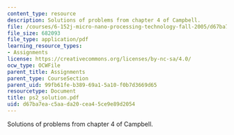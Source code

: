 ```yaml
---
content_type: resource
description: Solutions of problems from chapter 4 of Campbell.
file: /courses/6-152j-micro-nano-processing-technology-fall-2005/d67ba7eac5aada20cea45ce9e89d2054_ps2_solution.pdf
file_size: 682093
file_type: application/pdf
learning_resource_types:
- Assignments
license: https://creativecommons.org/licenses/by-nc-sa/4.0/
ocw_type: OCWFile
parent_title: Assignments
parent_type: CourseSection
parent_uid: 99fb61fe-b389-69a1-5a10-f0b7d3669d65
resourcetype: Document
title: ps2_solution.pdf
uid: d67ba7ea-c5aa-da20-cea4-5ce9e89d2054
---
```

Solutions of problems from chapter 4 of Campbell.